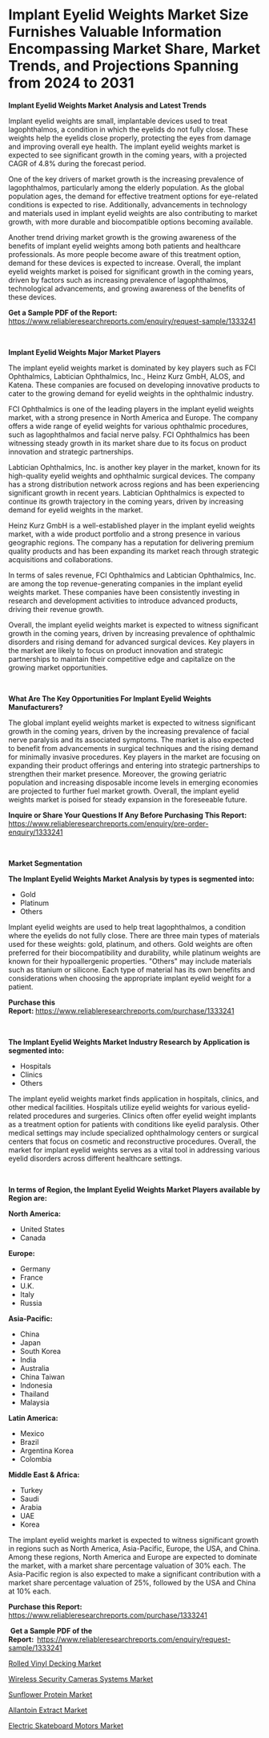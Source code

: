 <p><h1>Implant Eyelid Weights Market Size Furnishes Valuable Information Encompassing Market Share, Market Trends, and Projections Spanning from 2024 to 2031</h1></p><p><strong>Implant Eyelid Weights Market Analysis and Latest Trends</strong></p>
<p><p>Implant eyelid weights are small, implantable devices used to treat lagophthalmos, a condition in which the eyelids do not fully close. These weights help the eyelids close properly, protecting the eyes from damage and improving overall eye health. The implant eyelid weights market is expected to see significant growth in the coming years, with a projected CAGR of 4.8% during the forecast period.</p><p>One of the key drivers of market growth is the increasing prevalence of lagophthalmos, particularly among the elderly population. As the global population ages, the demand for effective treatment options for eye-related conditions is expected to rise. Additionally, advancements in technology and materials used in implant eyelid weights are also contributing to market growth, with more durable and biocompatible options becoming available.</p><p>Another trend driving market growth is the growing awareness of the benefits of implant eyelid weights among both patients and healthcare professionals. As more people become aware of this treatment option, demand for these devices is expected to increase. Overall, the implant eyelid weights market is poised for significant growth in the coming years, driven by factors such as increasing prevalence of lagophthalmos, technological advancements, and growing awareness of the benefits of these devices.</p></p>
<p><strong>Get a Sample PDF of the Report:&nbsp;</strong> <a href="https://www.reliableresearchreports.com/enquiry/request-sample/1333241">https://www.reliableresearchreports.com/enquiry/request-sample/1333241</a></p>
<p>&nbsp;</p>
<p><strong>Implant Eyelid Weights Major Market Players</strong></p>
<p><p>The implant eyelid weights market is dominated by key players such as FCI Ophthalmics, Labtician Ophthalmics, Inc., Heinz Kurz GmbH, ALOS, and Katena. These companies are focused on developing innovative products to cater to the growing demand for eyelid weights in the ophthalmic industry.</p><p>FCI Ophthalmics is one of the leading players in the implant eyelid weights market, with a strong presence in North America and Europe. The company offers a wide range of eyelid weights for various ophthalmic procedures, such as lagophthalmos and facial nerve palsy. FCI Ophthalmics has been witnessing steady growth in its market share due to its focus on product innovation and strategic partnerships.</p><p>Labtician Ophthalmics, Inc. is another key player in the market, known for its high-quality eyelid weights and ophthalmic surgical devices. The company has a strong distribution network across regions and has been experiencing significant growth in recent years. Labtician Ophthalmics is expected to continue its growth trajectory in the coming years, driven by increasing demand for eyelid weights in the market.</p><p>Heinz Kurz GmbH is a well-established player in the implant eyelid weights market, with a wide product portfolio and a strong presence in various geographic regions. The company has a reputation for delivering premium quality products and has been expanding its market reach through strategic acquisitions and collaborations.</p><p>In terms of sales revenue, FCI Ophthalmics and Labtician Ophthalmics, Inc. are among the top revenue-generating companies in the implant eyelid weights market. These companies have been consistently investing in research and development activities to introduce advanced products, driving their revenue growth.</p><p>Overall, the implant eyelid weights market is expected to witness significant growth in the coming years, driven by increasing prevalence of ophthalmic disorders and rising demand for advanced surgical devices. Key players in the market are likely to focus on product innovation and strategic partnerships to maintain their competitive edge and capitalize on the growing market opportunities.</p></p>
<p>&nbsp;</p>
<p><strong>What Are The Key Opportunities For Implant Eyelid Weights Manufacturers?</strong></p>
<p><p>The global implant eyelid weights market is expected to witness significant growth in the coming years, driven by the increasing prevalence of facial nerve paralysis and its associated symptoms. The market is also expected to benefit from advancements in surgical techniques and the rising demand for minimally invasive procedures. Key players in the market are focusing on expanding their product offerings and entering into strategic partnerships to strengthen their market presence. Moreover, the growing geriatric population and increasing disposable income levels in emerging economies are projected to further fuel market growth. Overall, the implant eyelid weights market is poised for steady expansion in the foreseeable future.</p></p>
<p><strong>Inquire or Share Your Questions If Any Before Purchasing This Report:</strong> <a href="https://www.reliableresearchreports.com/enquiry/pre-order-enquiry/1333241">https://www.reliableresearchreports.com/enquiry/pre-order-enquiry/1333241</a></p>
<p>&nbsp;</p>
<p><strong>Market Segmentation</strong></p>
<p><strong>The Implant Eyelid Weights Market Analysis by types is segmented into:</strong></p>
<p><ul><li>Gold</li><li>Platinum</li><li>Others</li></ul></p>
<p><p>Implant eyelid weights are used to help treat lagophthalmos, a condition where the eyelids do not fully close. There are three main types of materials used for these weights: gold, platinum, and others. Gold weights are often preferred for their biocompatibility and durability, while platinum weights are known for their hypoallergenic properties. "Others" may include materials such as titanium or silicone. Each type of material has its own benefits and considerations when choosing the appropriate implant eyelid weight for a patient.</p></p>
<p><strong>Purchase this Report:&nbsp;</strong><a href="https://www.reliableresearchreports.com/purchase/1333241">https://www.reliableresearchreports.com/purchase/1333241</a></p>
<p>&nbsp;</p>
<p><strong>The Implant Eyelid Weights Market Industry Research by Application is segmented into:</strong></p>
<p><ul><li>Hospitals</li><li>Clinics</li><li>Others</li></ul></p>
<p><p>The implant eyelid weights market finds application in hospitals, clinics, and other medical facilities. Hospitals utilize eyelid weights for various eyelid-related procedures and surgeries. Clinics often offer eyelid weight implants as a treatment option for patients with conditions like eyelid paralysis. Other medical settings may include specialized ophthalmology centers or surgical centers that focus on cosmetic and reconstructive procedures. Overall, the market for implant eyelid weights serves as a vital tool in addressing various eyelid disorders across different healthcare settings.</p></p>
<p>&nbsp;</p>
<p><strong>In terms of Region, the Implant Eyelid Weights Market Players available by Region are:</strong></p>
<p>
    <p> <strong> North America: </strong>
        <ul>
            <li>United States</li>
            <li>Canada</li>
        </ul>
        </p> 
    <p> <strong> Europe: </strong>
        <ul>
            <li>Germany</li>
            <li>France</li>
            <li>U.K.</li>
            <li>Italy</li>
            <li>Russia</li>
        </ul>
        </p> 
    <p> <strong> Asia-Pacific: </strong>
        <ul>
            <li>China</li>
            <li>Japan</li>
            <li>South Korea</li>
            <li>India</li>
            <li>Australia</li>
            <li>China Taiwan</li>
            <li>Indonesia</li>
            <li>Thailand</li>
            <li>Malaysia</li>
        </ul>
        </p> 
    <p> <strong> Latin America: </strong>
        <ul>
            <li>Mexico</li>
            <li>Brazil</li>
            <li>Argentina Korea</li>
            <li>Colombia</li>
        </ul>
        </p> 
    <p> <strong> Middle East & Africa: </strong>
        <ul>
            <li>Turkey</li>
            <li>Saudi</li>
            <li>Arabia</li>
            <li>UAE</li>
            <li>Korea</li>
        </ul>
    </p>
    </p>
<p><p>The implant eyelid weights market is expected to witness significant growth in regions such as North America, Asia-Pacific, Europe, the USA, and China. Among these regions, North America and Europe are expected to dominate the market, with a market share percentage valuation of 30% each. The Asia-Pacific region is also expected to make a significant contribution with a market share percentage valuation of 25%, followed by the USA and China at 10% each.</p></p>
<p><strong>Purchase this Report: </strong><a href="https://www.reliableresearchreports.com/purchase/1333241">https://www.reliableresearchreports.com/purchase/1333241</a></p>
<p>&nbsp;<strong>Get a Sample PDF of the Report:&nbsp;&nbsp;</strong><a href="https://www.reliableresearchreports.com/enquiry/request-sample/1333241">https://www.reliableresearchreports.com/enquiry/request-sample/1333241</a></p>
<p><strong></strong></p>
<p><p><a href="https://medium.com/@anitabeatty1/rolled-vinyl-decking-market-size-cagr-trends-2024-2030-1d9eebc8fbc1">Rolled Vinyl Decking Market</a></p><p><a href="https://medium.com/@anitabeatty1/wireless-security-cameras-systems-market-trends-and-market-analysis-forecasted-for-period-2024-2031-c8b9743966a7">Wireless Security Cameras Systems Market</a></p><p><a href="https://medium.com/@anitabeatty1/analyzing-sunflower-protein-market-global-industry-perspective-and-forecast-2024-to-2031-63e4808576b7">Sunflower Protein Market</a></p><p><a href="https://medium.com/@anitabeatty1/allantoin-extract-market-insight-market-trends-growth-forecasted-from-2024-to-2031-89fd275504be">Allantoin Extract Market</a></p><p><a href="https://medium.com/@anitabeatty1/electric-skateboard-motors-market-insights-into-market-cagr-market-trends-and-growth-strategies-a9df7fbbdbef">Electric Skateboard Motors Market</a></p></p>